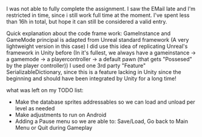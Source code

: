 I was not able to fully complete the assignment.
I saw the EMail late and I'm restricted in time, since i still work full time at the moment.
I've spent less than 16h in total, but hope it can still be considered a valid entry.

Quick explanation about the code frame work:
GameInstance and GameMode principal is adapted from Unreal standard framework (A very lightweight version in this case)
I did use this idea of replicating Unreal's framework in Unity before (In it's fullest, we always have a gameinstance -> a gamemode -> a playercontroller -> a default pawn (that gets "Possesed" by the player controller))
I used one 3rd party "Feature" SerializableDictionary, since this is a feature lacking in Unity since the beginning and should have been integrated by Unity for a long time!

what was left on my TODO list:
- Make the database sprites addressables so we can load and unload per level as needed
- Make adjustments to run on Android
- Adding a Pause menu so we are able to: Save/Load, Go back to Main Menu or Quit during Gameplay
